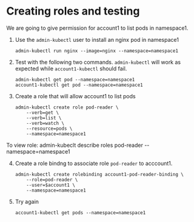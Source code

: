 # Creating roles and testing

We are going to give permission for account1 to list pods in namespace1.

1. Use the `admin-kubectl` user to install an nginx pod in namespace1

       admin-kubectl run nginx --image=nginx --namespace=namespace1
       
2. Test with the following two commands. `admin-kubectl` will work as expected while `account1-kubectl` should fail.

       admin-kubectl get pod --namespace=namespace1
       account1-kubectl get pod --namespace=namespace1
       
3. Create a role that will allow account1 to list pods

       admin-kubectl create role pod-reader \
           --verb=get \
           --verb=list \
           --verb=watch \
           --resource=pods \
           --namespace=namespace1
           
To view role: admin-kubeclt describe roles pod-reader --namespace=namespace1

4. Create a role bindng to associate role `pod-reader` to acccount1.

       admin-kubectl create rolebinding account1-pod-reader-binding \
           --role=pod-reader \
           --user=$account1 \
           --namespace=namespace1
           
5. Try again

       account1-kubectl get pods --namespace=namespace1
